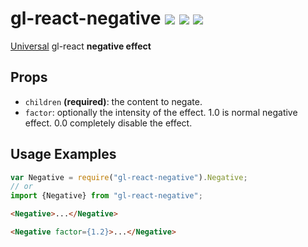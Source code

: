 # gl-react-negative ![](https://img.shields.io/npm/v/gl-react-negative.svg) ![](https://img.shields.io/badge/gl--react->=2.1-05F561.svg) ![](https://img.shields.io/badge/gl--react-dom%20%7C%20native-f90.svg)

[Universal](https://projectseptemberinc.gitbooks.io/gl-react/content/docs/universal.html) gl-react **negative effect**

## Props

- `children` **(required)**: the content to negate.
- `factor`: optionally the intensity of the effect. 1.0 is normal negative effect. 0.0 completely disable the effect.

## Usage Examples

```js
var Negative = require("gl-react-negative").Negative;
// or
import {Negative} from "gl-react-negative";
```

```html
<Negative>...</Negative>
```

```html
<Negative factor={1.2}>...</Negative>
```
